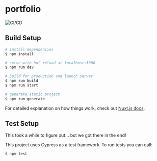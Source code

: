 # portfolio
![CI/CD](https://github.com/tajdeluca/portfolio/workflows/Deployment/badge.svg)

## Build Setup

```bash
# install dependencies
$ npm install

# serve with hot reload at localhost:3000
$ npm run dev

# build for production and launch server
$ npm run build
$ npm run start

# generate static project
$ npm run generate
```

For detailed explanation on how things work, check out [Nuxt.js docs](https://nuxtjs.org).

## Test Setup

This took a while to figure out... but we got there in the end!

This project uses Cypress as a test framework. To run tests you can call:

```bash
$ npm test
```
